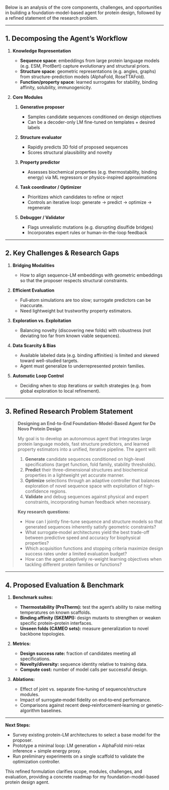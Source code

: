 Below is an analysis of the core components, challenges, and opportunities in building a foundation-model-based agent for protein design, followed by a refined statement of the research problem.

---

## 1. Decomposing the Agent’s Workflow

1. **Knowledge Representation**

   * **Sequence space**: embeddings from large protein language models (e.g. ESM, ProtBert) capture evolutionary and structural priors.
   * **Structure space**: geometric representations (e.g. angles, graphs) from structure-prediction models (AlphaFold, RoseTTAFold).
   * **Function/property space**: learned surrogates for stability, binding affinity, solubility, immunogenicity.

2. **Core Modules**

   1. **Generative proposer**

      * Samples candidate sequences conditioned on design objectives
      * Can be a decoder-only LM fine-tuned on templates + desired labels
   2. **Structure evaluator**

      * Rapidly predicts 3D fold of proposed sequences
      * Scores structural plausibility and novelty
   3. **Property predictor**

      * Assesses biochemical properties (e.g. thermostability, binding energy) via ML regressors or physics-inspired approximations
   4. **Task coordinator / Optimizer**

      * Prioritizes which candidates to refine or reject
      * Controls an iterative loop: generate → predict → optimize → regenerate
   5. **Debugger / Validator**

      * Flags unrealistic mutations (e.g. disrupting disulfide bridges)
      * Incorporates expert rules or human-in-the-loop feedback

---

## 2. Key Challenges & Research Gaps

1. **Bridging Modalities**

   * How to align sequence-LM embeddings with geometric embeddings so that the proposer respects structural constraints.
2. **Efficient Evaluation**

   * Full‐atom simulations are too slow; surrogate predictors can be inaccurate.
   * Need lightweight but trustworthy property estimators.
3. **Exploration vs. Exploitation**

   * Balancing novelty (discovering new folds) with robustness (not deviating too far from known viable sequences).
4. **Data Scarcity & Bias**

   * Available labeled data (e.g. binding affinities) is limited and skewed toward well-studied targets.
   * Agent must generalize to underrepresented protein families.
5. **Automatic Loop Control**

   * Deciding when to stop iterations or switch strategies (e.g. from global exploration to local refinement).

---

## 3. Refined Research Problem Statement

> **Designing an End-to-End Foundation-Model-Based Agent for De Novo Protein Design**
>
> My goal is to develop an autonomous agent that integrates large protein language models, fast structure predictors, and learned property estimators into a unified, iterative pipeline. The agent will:
>
> 1. **Generate** candidate sequences conditioned on high-level specifications (target function, fold family, stability thresholds).
> 2. **Predict** their three-dimensional structures and biochemical properties in a lightweight yet accurate manner.
> 3. **Optimize** selections through an adaptive controller that balances exploration of novel sequence space with exploitation of high-confidence regions.
> 4. **Validate** and debug sequences against physical and expert constraints, incorporating human feedback when necessary.
>
> **Key research questions:**
>
> * How can I jointly fine-tune sequence and structure models so that generated sequences inherently satisfy geometric constraints?
> * What surrogate‐model architectures yield the best trade-off between predictive speed and accuracy for biophysical properties?
> * Which acquisition functions and stopping criteria maximize design success rates under a limited evaluation budget?
> * How can the agent adaptively re-weight learning objectives when tackling different protein families or functions?

---

## 4. Proposed Evaluation & Benchmark

1. **Benchmark suites:**

   * **Thermostability (ProTherm):** test the agent’s ability to raise melting temperatures on known scaffolds.
   * **Binding affinity (SKEMPI):** design mutants to strengthen or weaken specific protein–protein interfaces.
   * **Unseen folds (CAMEO sets):** measure generalization to novel backbone topologies.

2. **Metrics:**

   * **Design success rate:** fraction of candidates meeting all specifications.
   * **Novelty/diversity:** sequence identity relative to training data.
   * **Compute cost:** number of model calls per successful design.

3. **Ablations:**

   * Effect of joint vs. separate fine-tuning of sequence/structure modules.
   * Impact of surrogate‐model fidelity on end‐to‐end performance.
   * Comparisons against recent deep‐reinforcement‐learning or genetic‐algorithm baselines.

---

**Next Steps:**

* Survey existing protein-LM architectures to select a base model for the proposer.
* Prototype a minimal loop: LM generation + AlphaFold mini-relax inference + simple energy proxy.
* Run preliminary experiments on a single scaffold to validate the optimization controller.

This refined formulation clarifies scope, modules, challenges, and evaluation, providing a concrete roadmap for my foundation-model-based protein design agent.
